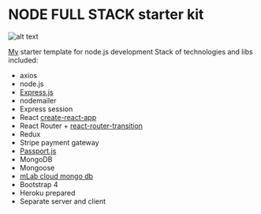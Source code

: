 # NODE FULL STACK starter kit

![alt text](https://quiet-basin-37027.herokuapp.com/static/media/header-laptop-device.65c04e81.png)

[My](https://www.upwork.com/fl/olegtsibulnik) starter template for node.js development
Stack of technologies and libs included:
- axios
- node.js
- [Express.js](https://expressjs.com/)
- nodemailer
- Express session
- React [create-react-app](https://github.com/facebookincubator/create-react-app)
- React Router + [react-router-transition](https://github.com/maisano/react-router-transition)
- Redux
- Stripe payment gateway
- [Passport.js](http://www.passportjs.org/)
- MongoDB
- Mongoose
- [mLab cloud mongo db](https://mlab.com/)
- Bootstrap 4
- Heroku prepared
- Separate server and client
